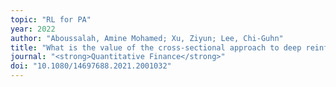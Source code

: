 ```yaml
---
topic: "RL for PA"
year: 2022
author: "Aboussalah, Amine Mohamed; Xu, Ziyun; Lee, Chi-Guhn"
title: "What is the value of the cross-sectional approach to deep reinforcement learning?"
journal: "<strong>Quantitative Finance</strong>"
doi: "10.1080/14697688.2021.2001032"
---
```

